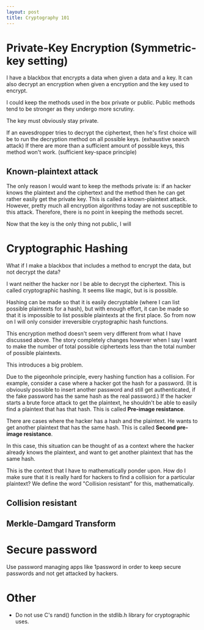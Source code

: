 ```yaml
---
layout: post
title: Cryptography 101
---
```

# Private-Key Encryption (Symmetric-key setting)
I have a blackbox that encrypts a data when given a data and a key. It can also decrypt an encryption when given a encryption and the key used to encrypt.

I could keep the methods used in the box private or public. Public methods tend to be stronger as they undergo more scrutiny.

The key must obviously stay private.

If an eavesdropper tries to decrypt the ciphertext, then he's first choice will be to  run the decryption method on all possible keys. (exhaustive search attack) If there are more than a sufficient amount of possible keys, this method won't work. (sufficient key-space principle)

## Known-plaintext attack
The only reason I would want to keep the methods private is: if an hacker knows the plaintext and the ciphertext and the method then he can get rather easily get the private key. This is called a known-plaintext attack. However, pretty much all encryption algorithms today are not susceptible to this attack. Therefore, there is no point in keeping the methods secret.

Now that the key is the only thing not public, I will

# Cryptographic Hashing
What if I make a blackbox that includes a method to encrypt the data, but not decrypt the data?

I want neither the hacker nor I be able to decrypt the ciphertext. This is called cryptographic hashing. It seems like magic, but is is possible.

Hashing can be made so that it is easily decryptable (where I can list possible plaintexts for a hash), but with enough effort, it can be made so that it is impossible to list possible plaintexts at the first place. So from now on I will only consider irreversible cryptographic hash functions.

This encryption method doesn't seem very different from what I have discussed above. The story completely changes however when I say I want to make the number of total possible ciphertexts less than the total number of possible plaintexts.

This introduces a big problem.

Due to the pigeonhole principle, every hashing function has a collision. For example, consider a case where a hacker got the hash for a password. (It is obviously possible to insert another password and still get authenticated, if the fake password has the same hash as the real password.) If the hacker starts a brute force attack to get the plaintext, he shouldn't be able to easily find a plaintext that has that hash. This is called **Pre-image resistance**.

There are cases where the hacker has a hash and the plaintext. He wants to get another plaintext that has the same hash. This is called **Second pre-image resistance**.



In this case, this situation can be thought of as a context where the hacker already knows the plaintext, and want to get another plaintext that has the same hash.

This is the context that I have to mathematically ponder upon.
How do I make sure that it is really hard for hackers to find a collision for a particular plaintext? We define the word "Collision resistant" for this, mathematically.

## Collision resistant

## Merkle-Damgard Transform

# Secure password
Use password managing apps like 1password in order to keep secure passwords and not get attacked by hackers.

# Other
* Do not use C's rand() function in the stdlib.h library for cryptographic uses.
<!--stackedit_data:
eyJoaXN0b3J5IjpbNDUyMjEyMDk5LC00MDExMzY0MDQsLTcxOT
EyMzUxMCwtMTcyODEwODE2Miw0OTg2NzEwNjQsMTkwODE5NjM0
OCwxMDc2MTUxODgxLDY3MTE1NjM4MSwtMTA3NzAxMDUyOSwtMT
g3Mjk0Mjk2MSwtMTYxNzc4ODQ5MCwtMTAwNzYxMjgxMywxNzY3
OTEwMTE1LDEzMzQ0NzYyMjEsLTIwMTM2MDM4OTIsNTM2OTk4Mz
g0XX0=
-->
